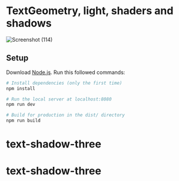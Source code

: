 # TextGeometry, light, shaders and shadows

![Screenshot (114)](https://user-images.githubusercontent.com/75828535/120290951-71a47c00-c2e0-11eb-91f5-8afbbed1ebf5.png)



## Setup
Download [Node.js](https://nodejs.org/en/download/).
Run this followed commands:

``` bash
# Install dependencies (only the first time)
npm install

# Run the local server at localhost:8080
npm run dev

# Build for production in the dist/ directory
npm run build
```
# text-shadow-three

# text-shadow-three

